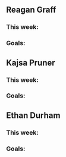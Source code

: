 ## Reagan Graff
### This week:

### Goals:


## Kajsa Pruner
### This week:


### Goals:

## Ethan Durham 
### This week:

### Goals:


